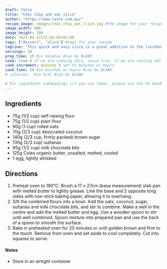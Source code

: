 ```yaml
---
draft: false
title: "Choc chip and oat slice"
author: "https://www.taste.com.au/"
recipe_image: images/choc_chip_oat_slice.jpg #The image for your recipe
image_width: 600
image_height: 399
date: 2023-05-12T22:05:03+02:00
tags: ["dessert", "slice"] #tags for your recipe
tagline: "This quick and easy slice is a great addition to the lunchboxes of kids and adults alike!"
servings: 10
prep_time: 15 #in minutes #can be BLANK
cook: true # If we are cooking this, leave true, if we are cooling set to false
cook_increment: minutes # set to minutes or hours
cook_time: 20 #in minutes or hours #can be BLANK
# calories:  #in kcal #can be BLANK

# For ingredient subheadings (if you use them), please use the h4 header.  For print view I have those elements targeted
---
```



## Ingredients

- 75g (1/2 cup) self-raising flour
- 75g (1/2 cup) plain flour
- 90g (1 cup) rolled oats
- 70g (2/3 cup) desiccated coconut
- 140g (2/3 cup, firmly packed) brown sugar
- 130g (2/3 cup) sultanas
- 95g (1/2 cup) milk chocolate bits
- 125g Coles organic butter, unsalted, melted, cooled
- 1 egg, lightly whisked

## Directions

1. Preheat oven to 180°C. Brush a 17 x 27cm (base measurement) slab pan with melted butter to lightly grease. Line the base and 2 opposite long sides with non-stick baking paper, allowing it to overhang.
2. Sift the combined flours into a bowl. Add the oats, coconut, sugar, sultanas and milk chocolate bits, and stir to combine. Make a well in the centre and add the melted butter and egg. Use a wooden spoon to stir until well combined. Spoon mixture into prepared pan and use the back of a spoon to smooth the surface.
3. Bake in preheated oven for 20 minutes or until golden brown and firm to the touch. Remove from oven and set aside to cool completely. Cut into squares to serve.

#### Notes
- Store in an airtight container